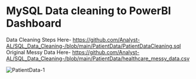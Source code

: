 # MySQL Data cleaning to PowerBI Dashboard

Data Cleaning Steps Here- https://github.com/Analyst-AL/SQL_Data_Cleaning-/blob/main/PatientData/PatientDataCleaning.sql
Original Messy Data Here- https://github.com/Analyst-AL/SQL_Data_Cleaning-/blob/main/PatientData/healthcare_messy_data.csv

![PatientData-1](https://github.com/user-attachments/assets/7a806b9c-2b82-40d3-b50e-306bf05a9642)
